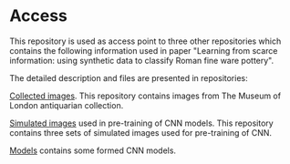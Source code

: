 # Access
This repository is used as access point to three other repositories which contains the following information used in paper "Learning from scarce information: using synthetic data to classify Roman fine ware pottery". 

The detailed description and files are presented in repositories:

[Collected images](https://github.com/ArchiScn/Collected_images). This repository contains images from The Museum of London antiquarian collection.

[Simulated images](https://github.com/ArchiScn/Simulated_images) used in pre-training of CNN models. This repository contains three sets of simulated images used for pre-training of CNN.

[Models](https://github.com/ArchiScn/Models) contains some formed CNN models.
